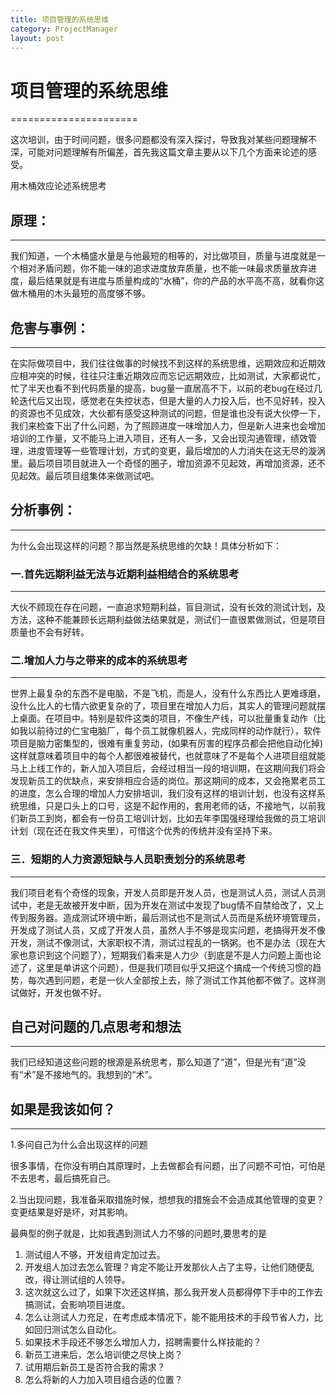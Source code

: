 ```yaml
---
title: 项目管理的系统思维
category: ProjectManager
layout: post
---
```


# 项目管理的系统思维
======================



这次培训，由于时间问题，很多问题都没有深入探讨，导致我对某些问题理解不深，可能对问题理解有所偏差，首先我这篇文章主要从以下几个方面来论述的感受。

用木桶效应论述系统思考


## 原理：
----

我们知道，一个木桶盛水量是与他最短的相等的，对比做项目，质量与进度就是一个相对矛盾问题，你不能一味的追求进度放弃质量，也不能一味最求质量放弃进度，最后结果就是有进度与质量构成的“水桶”，你的产品的水平高不高，就看你这做木桶用的木头最短的高度够不够。

## 危害与事例：
----------

  在实际做项目中，我们往往做事的时候找不到这样的系统思维，远期效应和近期效应相冲突的时候，往往只注重近期效应而忘记远期效应，比如测试，大家都说忙，忙了半天也看不到代码质量的提高，bug量一直居高不下，以前的老bug在经过几轮迭代后又出现，感觉老在失控状态，但是大量的人力投入后，也不见好转，投入的资源也不见成效，大伙都有感受这种测试的问题，但是谁也没有说大伙停一下，我们来检查下出了什么问题，为了照顾进度一味增加人力，但是新人进来也会增加培训的工作量，又不能马上进入项目，还有人一多，又会出现沟通管理，绩效管理，进度管理等一些管理计划，方式的变更，最后增加的人力消失在这无尽的漩涡里。最后项目项目就进入一个奇怪的圈子，增加资源不见起效，再增加资源，还不见起效。最后项目组集体来做测试吧。

## 分析事例：
--------

为什么会出现这样的问题？那当然是系统思维的欠缺！具体分析如下：

### 一.首先远期利益无法与近期利益相结合的系统思考
---------------------------------------

 大伙不顾现在存在问题，一直追求短期利益，盲目测试，没有长效的测试计划，及方法，这种不能兼顾长远期利益做法结果就是，测试们一直很累做测试，但是项目质量也不会有好转。

### 二.增加人力与之带来的成本的系统思考
-----------------------------------

 世界上最复杂的东西不是电脑，不是飞机，而是人，没有什么东西比人更难琢磨，没什么比人的七情六欲更复杂的了，项目里在增加人力后，其实人的管理问题就摆上桌面。在项目中。特别是软件这类的项目，不像生产线，可以批量重复动作（比如我以前待过的仁宝电脑厂，每个员工就像机器人，完成同样的动作就行），软件项目是脑力密集型的，很难有重复劳动，(如果有厉害的程序员都会把他自动化掉)这样就意味着项目中的每个人都很难被替代，也就意味了不是每个人进项目组就能马上上线工作的，新人加入项目后，会经过相当一段的培训期，在这期间我们将会发现新员工的优缺点，来安排相应合适的岗位。那这期间的成本，又会拖累老员工的进度，怎么合理的增加人力安排培训，我们没有这样的培训计划，也没有这样系统思维，只是口头上的口号，这是不起作用的，套用老师的话，不接地气，以前我们新员工到岗，都会有一份员工培训计划，比如去年李国强经理给我做的员工培训计划（现在还在我文件夹里），可惜这个优秀的传统并没有坚持下来。


### 三．短期的人力资源短缺与人员职责划分的系统思考
--------------------------------------------

 我们项目老有个奇怪的现象，开发人员即是开发人员，也是测试人员，测试人员测试中，老是无故被开发中断，因为开发在测试中发现了bug情不自禁给改了，又上传到服务器。造成测试环境中断，最后测试也不是测试人员而是系统环境管理员，开发成了测试人员，又成了开发人员，虽然人手不够是现实问题，老搞得开发不像开发，测试不像测试，大家职权不清，测试过程乱的一锅粥。也不是办法（现在大家也意识到这个问题了），短期我们看来是人力少（到底是不是人力问题上面也论述了，这里是单讲这个问题），但是我们项目似乎又把这个搞成一个传统习惯的趋势，每次遇到问题，老是一伙人全部按上去，除了测试工作其他都不做了。这样测试做好，开发也做不好。

## 自己对问题的几点思考和想法
--------------------------
我们已经知道这些问题的根源是系统思考，那么知道了“道”，但是光有“道”没有“术”是不接地气的。我想到的“术”。

## 如果是我该如何？
-----------------
1.多问自己为什么会出现这样的问题

很多事情，在你没有明白其原理时，上去做都会有问题，出了问题不可怕，可怕是不去思考，最后搞死自己。

2.当出现问题，我准备采取措施时候，想想我的措施会不会造成其他管理的变更？变更结果是好是坏，对其影响。

最典型的例子就是，比如我遇到测试人力不够的问题时,要思考的是

1. 测试组人不够，开发组肯定加过去。
2. 开发组人加过去怎么管理？肯定不能让开发那伙人占了主导，让他们随便乱改，得让测试组的人领导。
3. 这次就这么过了，如果下次还这样搞，那么我开发人员都得停下手中的工作去搞测试，会影响项目进度。
4. 怎么让测试人力充足，在考虑成本情况下，能不能用技术的手段节省人力，比如回归测试怎么自动化。
5. 如果技术手段还不够怎么增加人力，招聘需要什么样技能的？
6. 新员工进来后，怎么培训使之尽快上岗？
7. 试用期后新员工是否符合我的需求？
8. 怎么将新的人力加入项目组合适的位置？